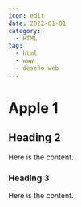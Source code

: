 ```yaml
---
icon: edit
date: 2022-01-01
category:
  - HTML
tag:
  - html
  - www
  - deseño web
---
```


# Apple 1

## Heading 2

Here is the content.

### Heading 3

Here is the content.
